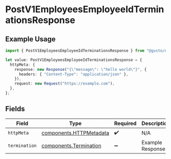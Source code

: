# PostV1EmployeesEmployeeIdTerminationsResponse

## Example Usage

```typescript
import { PostV1EmployeesEmployeeIdTerminationsResponse } from "@gusto/embedded-api/models/operations/postv1employeesemployeeidterminations.js";

let value: PostV1EmployeesEmployeeIdTerminationsResponse = {
  httpMeta: {
    response: new Response("{\"message\": \"hello world\"}", {
      headers: { "Content-Type": "application/json" },
    }),
    request: new Request("https://example.com"),
  },
};
```

## Fields

| Field                                                              | Type                                                               | Required                                                           | Description                                                        |
| ------------------------------------------------------------------ | ------------------------------------------------------------------ | ------------------------------------------------------------------ | ------------------------------------------------------------------ |
| `httpMeta`                                                         | [components.HTTPMetadata](../../models/components/httpmetadata.md) | :heavy_check_mark:                                                 | N/A                                                                |
| `termination`                                                      | [components.Termination](../../models/components/termination.md)   | :heavy_minus_sign:                                                 | Example Response                                                   |